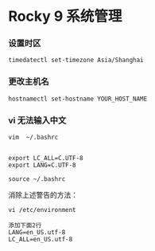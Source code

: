 # Rocky 9 系统管理

### 设置时区

```
timedatectl set-timezone Asia/Shanghai
```

### 更改主机名

```
hostnamectl set-hostname YOUR_HOST_NAME
```


### vi 无法输入中文

```
vim  ~/.bashrc


export LC_ALL=C.UTF-8
export LANG=C.UTF-8

source ~/.bashrc

```

消除上述警告的方法：

```
vi /etc/environment

添加下面2行
LANG=en_US.utf-8
LC_ALL=en_US.utf-8
```
